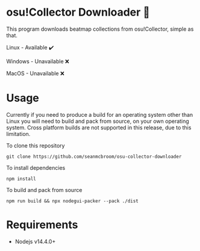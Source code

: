 # osu!Collector Downloader 🔴

This program downloads beatmap collections from osu!Collector, simple as that.

Linux - Available ✔️

Windows - Unavailable ❌

MacOS - Unavailable ❌

# Usage

Currently if you need to produce a build for an operating system other than Linux you will need to build and pack from source, on your own operating system. Cross platform builds are not supported in this release, due to this limitation.

To clone this repository

`git clone https://github.com/seanmcbroom/osu-collector-downloader`

To install dependencies

`npm install`

To build and pack from source

`npm run build && npx nodegui-packer --pack ./dist`

# Requirements

- Nodejs v14.4.0+
